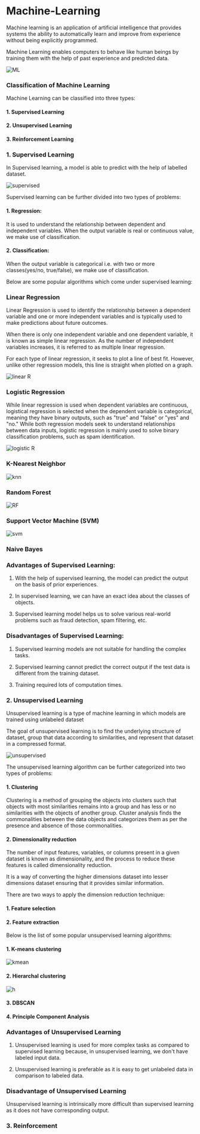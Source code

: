 # Machine-Learning
Machine learning is an application of artificial intelligence that provides systems the ability to automatically learn and improve from experience without being explicitly programmed.

Machine Learning enables computers to behave like human beings by training them with the help of past experience and predicted data.

![ML](https://user-images.githubusercontent.com/112484744/218328805-2ac5dd3b-6b50-438a-80de-b57fafd5ac05.png)

### Classification of Machine Learning

Machine Learning can be classified into three types:
#### 1. Supervised Learning
#### 2. Unsupervised Learning
#### 3. Reinforcement Learning

### 1. Supervised Learning
In Supervised learning, a model is able to predict with the help of labelled dataset.

![supervised](https://user-images.githubusercontent.com/112484744/218328866-f5cfb373-c935-41b2-b01f-d5e9ab62a55c.png)

Supervised learning can be further divided into two types of problems:
#### 1. Regression: 
It is used to understand the relationship between dependent and independent variables. When the output variable is real or continuous value, we make use of classification.

#### 2. Classification:
When the output variable is categorical i.e. with two or more classes(yes/no, true/false), we make use of classification.

Below are some popular algorithms which come under supervised learning:
### Linear Regression
Linear Regression is used to identify the relationship between a dependent variable and one or more independent variables and is typically used to make predictions about future outcomes.

When there is only one independent variable and one dependent variable, it is known as simple linear regression. As the number of independent variables increases, it is referred to as multiple linear regression.

For each type of linear regression, it seeks to plot a line of best fit. However, unlike other regression models, this line is straight when plotted on a graph.

![linear R](https://user-images.githubusercontent.com/112484744/218328940-c0bc913b-2b0b-4796-9f52-4f79d048356d.png)

### Logistic Regression
While linear regression is used when dependent variables are continuous, logistical regression is selected when the dependent variable is categorical, meaning they have binary outputs, such as "true" and "false" or "yes" and "no." While both regression models seek to understand relationships between data inputs, logistic regression is mainly used to solve binary classification problems, such as spam identification.

![logistic R](https://user-images.githubusercontent.com/112484744/218328973-72bcd80f-97ad-4770-a4d9-4ed15db15b6f.png)

### K-Nearest Neighbor
![knn](https://user-images.githubusercontent.com/112484744/218329000-eebf48c2-75ee-44bb-aaad-b1efd589851c.png)

### Random Forest
![RF](https://user-images.githubusercontent.com/112484744/218329033-4ea9758d-a2fa-410f-804a-9f0cff0f51ac.png)

### Support Vector Machine (SVM) 
![svm](https://user-images.githubusercontent.com/112484744/218329062-abdbe026-5d9b-45ff-af0a-8d504d269fc7.png)

### Naive Bayes

### Advantages of Supervised Learning:
 1. With the help of supervised learning, the model can predict the output on the basis of prior experiences.

 2. In supervised learning, we can have an exact idea about the classes of objects.

 3. Supervised learning model helps us to solve various real-world problems such as fraud detection, spam filtering, etc.

### Disadvantages of Supervised Learning:
 1. Supervised learning models are not suitable for handling the complex tasks.

 2. Supervised learning cannot predict the correct output if the test data is different from the training dataset.

 3. Training required lots of computation times.

### 2. Unsupervised Learning

Unsupervised learning is a type of machine learning in which models are trained using unlabeled dataset

The goal of unsupervised learning is to find the underlying structure of dataset, group that data according to similarities, and represent that dataset in a compressed format.

![unsupervised](https://user-images.githubusercontent.com/112484744/218329130-9cfd9bd3-5acf-430f-a50c-fc53dd716a75.png)

The unsupervised learning algorithm can be further categorized into two types of problems:
#### 1. Clustering
Clustering is a method of grouping the objects into clusters such that objects with most similarities remains into a group and has less or no similarities with the objects of another group. Cluster analysis finds the commonalities between the data objects and categorizes them as per the presence and absence of those commonalities.

#### 2. Dimensionality reduction
The number of input features, variables, or columns present in a given dataset is known as dimensionality, and the process to reduce these features is called dimensionality reduction.

It is a way of converting the higher dimensions dataset into lesser dimensions dataset ensuring that it provides similar information.

There are two ways to apply the dimension reduction technique:
#### 1. Feature selection
#### 2. Feature extraction

Below is the list of some popular unsupervised learning algorithms:
#### 1. K-means clustering
![kmean](https://user-images.githubusercontent.com/112484744/218329174-65109993-efc1-4361-85f5-fd5ad8c05e2a.png)

#### 2. Hierarchal clustering
![h](https://user-images.githubusercontent.com/112484744/218329209-bf82348c-4334-4672-a5d2-677c628b7309.png)

#### 3. DBSCAN
#### 4. Principle Component Analysis

### Advantages of Unsupervised Learning
 1. Unsupervised learning is used for more complex tasks as compared to supervised learning because, in unsupervised learning, we don't have labeled input data.

 2. Unsupervised learning is preferable as it is easy to get unlabeled data in comparison to labeled data.

 ### Disadvantage of Unsupervised Learning
 Unsupervised learning is intrinsically more difficult than supervised learning as it does not have corresponding output.

 ### 3. Reinforcement
